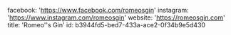 facebook: 'https://www.facebook.com/romeosgin'
instagram: 'https://www.instagram.com/romeosgin'
website: 'https://romeosgin.com'
title: 'Romeo''s Gin'
id: b3944fd5-bed7-433a-ace2-0f34b9e5d430
